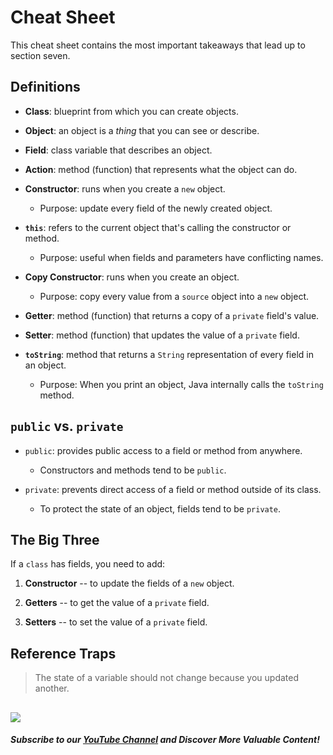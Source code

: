 # **Cheat Sheet**

This cheat sheet contains the most important takeaways that lead up to section seven.

**Definitions**
---------------

-   **Class**: blueprint from which you can create objects.

-   **Object**: an object is a *thing* that you can see or describe.

-   **Field**: class variable that describes an object.

-   **Action**: method (function) that represents what the object can do.

-   **Constructor**: runs when you create a `new` object.

    -   Purpose: update every field of the newly created object.

-   **`this`**: refers to the current object that's calling the constructor or method.

    -   Purpose: useful when fields and parameters have conflicting names.

-   **Copy Constructor**: runs when you create an object.

    -   Purpose: copy every value from a `source` object into a `new` object.

-   **Getter**: method (function) that returns a copy of a `private` field's value.

-   **Setter**: method (function) that updates the value of a `private` field.

-   **`toString`**: method that returns a `String` representation of every field in an object.

    -   Purpose: When you print an object, Java internally calls the `toString` method.

`public` **vs.** `private`
----------------------------------

-   `public`: provides public access to a field or method from anywhere.

    -   Constructors and methods tend to be `public`.

-   `private`: prevents direct access of a field or method outside of its class.

    -   To protect the state of an object, fields tend to be `private`.

**The Big Three**
-----------------

If a `class` has fields, you need to add:

1.  **Constructor** -- to update the fields of a `new` object.

2.  **Getters** -- to get the value of a `private` field.

3.  **Setters** -- to set the value of a `private` field.

**Reference Traps**
-------------------

> The state of a variable should not change because you updated another.

![](https://firebasestorage.googleapis.com/v0/b/learnthepart-75aed.appspot.com/o/images%2Ff7f41501-9295-49c1-bba4-6dd81ece1ca7?alt=media&token=9ba5af9b-5caa-4afa-8ff2-f0eff7fd39cf)
-------
##### Subscribe to our [YouTube Channel](https://www.youtube.com/@RayanSlim087?sub_confirmation=1) and Discover More Valuable Content!